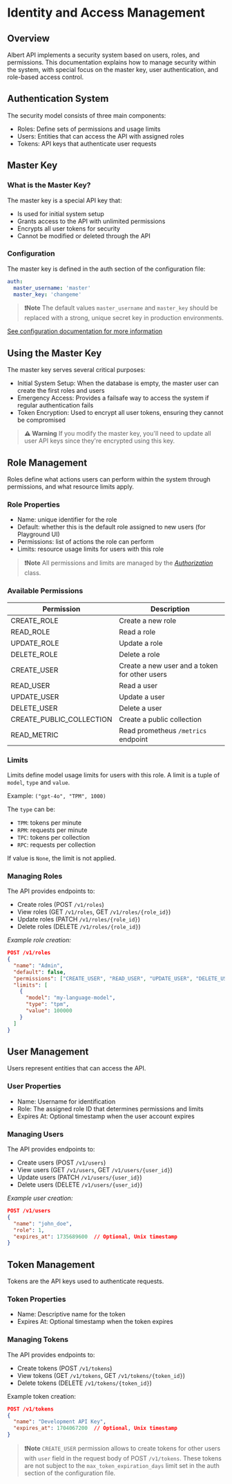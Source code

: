 # Identity and Access Management

## Overview

Albert API implements a security system based on users, roles, and permissions. This documentation explains how to manage security within the system, with special focus on the master key, user authentication, and role-based access control.

## Authentication System

The security model consists of three main components:

- Roles: Define sets of permissions and usage limits
- Users: Entities that can access the API with assigned roles
- Tokens: API keys that authenticate user requests

## Master Key

### What is the Master Key?

The master key is a special API key that:

- Is used for initial system setup
- Grants access to the API with unlimited permissions
- Encrypts all user tokens for security
- Cannot be modified or deleted through the API

### Configuration

The master key is defined in the auth section of the configuration file:

```yaml
auth:
  master_username: 'master'
  master_key: 'changeme'
```

> **❗️Note**
> The default values `master_username` and `master_key` should be replaced with a strong, unique secret key in production environments.

[See configuration documentation for more information](../deployment.md#auth)

## Using the Master Key

The master key serves several critical purposes:

- Initial System Setup: When the database is empty, the master user can create the first roles and users
- Emergency Access: Provides a failsafe way to access the system if regular authentication fails
- Token Encryption: Used to encrypt all user tokens, ensuring they cannot be compromised

> **⚠️ Warning**
> If you modify the master key, you'll need to update all user API keys since they're encrypted using this key.

## Role Management

Roles define what actions users can perform within the system through permissions, and what resource limits apply.

### Role Properties

- Name: unique identifier for the role
- Default: whether this is the default role assigned to new users (for Playground UI)
- Permissions: list of actions the role can perform
- Limits: resource usage limits for users with this role

> **❗️Note**
> All permissions and limits are managed by the _[Authorization](../app/helpers/_authorization.py)_ class.

### Available Permissions

| Permission               | Description                                   |
| ------------------------ | --------------------------------------------- |
| CREATE_ROLE              | Create a new role                             |
| READ_ROLE                | Read a role                                   |
| UPDATE_ROLE              | Update a role                                 |
| DELETE_ROLE              | Delete a role                                 |
| CREATE_USER              | Create a new user and a token for other users |
| READ_USER                | Read a user                                   |
| UPDATE_USER              | Update a user                                 |
| DELETE_USER              | Delete a user                                 |
| CREATE_PUBLIC_COLLECTION | Create a public collection                    |
| READ_METRIC              | Read prometheus `/metrics` endpoint           |

### Limits

Limits define model usage limits for users with this role. A limit is a tuple of `model`, `type` and `value`.

Example: `("gpt-4o", "TPM", 1000)`

The `type` can be:

- `TPM`: tokens per minute
- `RPM`: requests per minute
- `TPC`: tokens per collection
- `RPC`: requests per collection

If value is `None`, the limit is not applied.

### Managing Roles

The API provides endpoints to:

- Create roles (POST `/v1/roles`)
- View roles (GET `/v1/roles`, GET `/v1/roles/{role_id}`)
- Update roles (PATCH `/v1/roles/{role_id}`)
- Delete roles (DELETE `/v1/roles/{role_id}`)

_Example role creation:_

```json
POST /v1/roles
{
  "name": "Admin",
  "default": false,
  "permissions": ["CREATE_USER", "READ_USER", "UPDATE_USER", "DELETE_USER"],
  "limits": [
    {
      "model": "my-language-model",
      "type": "tpm",
      "value": 100000
    }
  ]
}
```

## User Management

Users represent entities that can access the API.

### User Properties

- Name: Username for identification
- Role: The assigned role ID that determines permissions and limits
- Expires At: Optional timestamp when the user account expires

### Managing Users

The API provides endpoints to:

- Create users (POST `/v1/users`)
- View users (GET `/v1/users`, GET `/v1/users/{user_id}`)
- Update users (PATCH `/v1/users/{user_id}`)
- Delete users (DELETE `/v1/users/{user_id}`)

_Example user creation:_

```json
POST /v1/users
{
  "name": "john_doe",
  "role": 1,
  "expires_at": 1735689600  // Optional, Unix timestamp
}
```

## Token Management

Tokens are the API keys used to authenticate requests.

### Token Properties

- Name: Descriptive name for the token
- Expires At: Optional timestamp when the token expires

### Managing Tokens

The API provides endpoints to:

- Create tokens (POST `/v1/tokens`)
- View tokens (GET `/v1/tokens`, GET `/v1/tokens/{token_id}`)
- Delete tokens (DELETE `/v1/tokens/{token_id}`)

Example token creation:

```json
POST /v1/tokens
{
  "name": "Development API Key",
  "expires_at": 1704067200  // Optional, Unix timestamp
}
```

> **❗️Note**
> `CREATE_USER` permission allows to create tokens for other users with `user` field in the request body of POST `/v1/tokens`. These tokens are not subject to the `max_token_expiration_days` limit set in the auth section of the configuration file.
